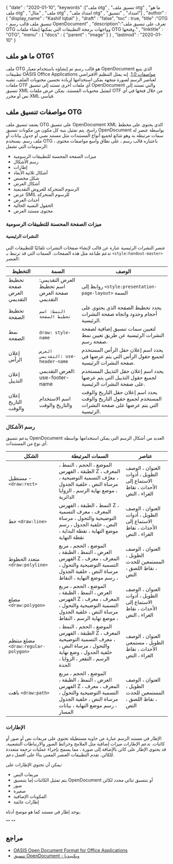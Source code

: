 {
  "date" : "2020-01-10",
  "keywords" :["ملف otg" , "تنسيق ملف otg" , "ما هو ملف otg" , "ملف" , "مثال otg" , "امتداد ملف otg" , "امتداد" , "تنسيق"] ,
  "author" : {
    "display_name" : "Kashif Iqbal"
} ,
  "draft" : "false",
  "toc" : true,
  "title" :"OTG - تنسيق ملف قالب رسم OpenDocument" ,
  "description":"تعرف على تنسيق ملف OTG وواجهات برمجة التطبيقات التي يمكنها إنشاء ملفات OTG وفتحها." ,
  "linktitle" : "OTG",
  "menu" : {
    "docs" : {
      "parent" : "image"
}
} ,
  "lastmod" : "2020-01-10"
}

## ما هو ملف OTG؟

ملف OTG هو قالب رسم تم إنشاؤه باستخدام معيار OpenDocument الذي يتبع تطبيقات OASIS Office Applications [مواصفات 1.0](https://www.oasis-open.org/committees/download.php/12572/OpenDocument-v1.0-os.pdf). إنه يمثل التنظيم الافتراضي لعناصر الرسم لصورة متجهة يمكن استخدامها لزيادة تحسين محتويات الملف. تشبه ملفات OTF أي ملفات أخرى تستند إلى تنسيق OpenDocument والتي تستند إلى تنسيق XML لتمثيل محتويات المستند. يمكن عرض ملفات OTF من خلال فتحها في أي نص أو محرر XML قياسي.

## مواصفات تنسيق ملف OTG ##

يعتمد تنسيق ملف OTG على تنسيق OpenDocument XML الذي يحتوي على مخطط راسخ. يتم تمثيل بنية كل مكون من مكونات تنسيق OpenDocument بواسطة عنصر له سمات مرتبطة به وهو شائع لجميع أنواع المستندات مثل مستند نصي أو جدول بيانات أو ملف رسم. يستخدم OTG ، باعتباره قالب رسم ، على نطاق واسع مواصفات محتوى الرسومات التي تشمل:

* ميزات الصفحة المحسنة للتطبيقات الرسومية
* رسم الأشكال
* إطارات
* أشكال ثلاثية الأبعاد
* شكل مخصص
* أشكال العرض
* الرسوم المتحركة للعروض التقديمية
* عرض SMIL للرسوم المتحركة
* أحداث العرض
* الحقول النصية الحالية
* محتوى مستند العرض

### ميزات الصفحة المحسنة للتطبيقات الرسومية ###
#### النشرات الرئيسية ####

عنصر النشرات الرئيسية عبارة عن قالب لإنشاء صفحات النشرات تلقائيًا للتطبيقات التي تدعم طباعة مثل هذه الصفحات.
السمات التي قد ترتبط بـ `<style:handout-master> `العنصر:

| التخطيط | السمة | الوصف
---|---|---|
| تخطيط صفحة العرض التقديمي | العرض التقديمي: اسم تخطيط صفحة العرض التقديمي | روابط إلى `<style:presentation-page-layout>` السمة
| تخطيط الصفحة | `النمط: اسم تخطيط الصفحة` | يحدد تخطيط الصفحة الذي يحتوي على أحجام وحدود واتجاه صفحة النشرات الرئيسية.
| نمط الصفحة | `draw: style-name` | لتعيين سمات تنسيق إضافية لصفحة النشرات الرئيسية عن طريق تعيين نمط صفحة رسم. |
| إعلان الرأس | `العرض التقديمي: use-header-name` | يحدد اسم إعلان حقل الرأس المستخدم لجميع حقول الرأس التي يتم عرضها في صفحة النشرات الرئيسية.
| إعلان التذييل | العرض التقديمي: use-footer-name | يحدد اسم إعلان حقل التذييل المستخدم لجميع حقول التذييل التي يتم عرضها على صفحة النشرات الرئيسية.
| إعلان التاريخ والوقت | اسم الاستخدام والتاريخ والوقت | يحدد اسم إعلان حقل التاريخ والوقت المستخدم لجميع حقول التاريخ والوقت التي يتم عرضها على صفحة النشرات الرئيسية.

### رسم الأشكال ###
يدعم تنسيق OpenDocument العديد من أشكال الرسم التي يمكن استخدامها بواسطة أي نوع من المستندات.

| الشكل | السمات المرتبطة | عناصر
---|---|---|
مستطيل - `<draw:rect> `| الموضع ، الحجم ، النمط ، الطبقة ، الفهرس Z ، المعرف ، معرّف التسمية التوضيحية ، مرساة النص ، خلفية الجدول ، موضع نهاية الرسم ، الزوايا الدائرية | العنوان ، الوصف الطويل ، أدوات الاستماع إلى الأحداث ، نقاط الغراء ، النص
خط `<draw:line> `| النمط ، الطبقة ، الفهرس Z ، المعرف ، معرف التسمية التوضيحية والتحول ، مرساة النص ، خلفية الجدول ، رسم موضع النهاية ، نقطة البداية ، نقطة النهاية | العنوان ، الوصف الطويل ، أدوات الاستماع إلى الأحداث ، نقاط الغراء ، النص
متعدد الخطوط `<draw:polyline> `| الموضع ، الحجم ، مربع العرض ، النمط ، الطبقة ، الفهرس Z ، المعرف ، معرف التسمية التوضيحية والتحول ، مرساة النص ، خلفية الجدول ، رسم موضع النهاية ، النقاط | العنوان ، الوصف الطويل ، المستمعين للحدث ، نقاط اللصق ، النص
مضلع `<draw:polygon> `| الموضع ، الحجم ، مربع العرض ، النمط ، الطبقة ، الفهرس Z ، المعرف ، معرف التسمية التوضيحية والتحول ، مرساة النص ، خلفية الجدول ، موضع نهاية الرسم ، النقاط | العنوان ، الوصف الطويل ، أدوات الاستماع إلى الأحداث ، نقاط الغراء ، النص
| مضلع منتظم `<draw:regular-polygon> `| الموضع ، الحجم ، النمط ، الطبقة ، الفهرس Z ، المعرف ، معرف التسمية التوضيحية والتحول ، مرساة النص ، خلفية الجدول ، وضع نهاية الرسم ، التقعر ، الزوايا ، الحدة | العنوان ، الوصف الطويل ، مستمعي الأحداث ، نقاط الغراء ، النص
| باهت `<draw:path> `| الموضع ، الحجم ، مربع العرض ، النمط ، الطبقة ، الفهرس Z ، المعرف ، معرف التسمية التوضيحية والتحول ، مرساة النص ، خلفية الجدول ، رسم موضع النهاية ، بيانات المسار | العنوان ، الوصف الطويل ، المستمعين للحدث ، نقاط اللصق ، النص

### الإطارات ###
الإطار في مستند الرسم عبارة عن حاوية مستطيلة تحتوي على مربعات نص أو صور أو كائنات. تدعم الإطارات ميزات إضافية مثل الملامح وخرائط الصور والارتباطات التشعبية. قد يحتوي الإطار على كائن بالإضافة إلى صورة ، مما يسمح بإجراء عمليات ترجمة متعددة للكائن. تقدم التطبيقات العنصر المعني بناءً على أفضل دعم.

يمكن أن تحتوي الإطارات على:
* مربعات النص
* يتم تمثيل الكائنات إما بتنسيق OpenDocument أو بتنسيق ثنائي محدد لكائن
* صور
* صغيرة
* المكونات الإضافية
* إطارات عائمة

يوجد إطار في مستند كما هو موضح أدناه.

""
<define name="draw-frame">
<element name="draw:frame">
<ref name="common-draw-shape-with-text-and-styles-attlist"/>
<ref name="common-draw-position-attlist"/>
<ref name="common-draw-rel-size-attlist"/>
<ref name="common-draw-caption-id-attlist"/>
<ref name="presentation-shape-attlist"/>
<ref name="draw-frame-attlist"/>
<zeroOrMore>
<choice>
<ref name="draw-text-box"/>
<ref name="draw-image"/>
<ref name="draw-object"/>
<ref name="draw-object-ole"/>
<ref name="draw-applet"/>
<ref name="draw-floating-frame"/><ref name="draw-plugin"/>
</choice>
</zeroOrMore>
<optional>
<ref name="office-event-listeners"/>
</optional>
<zeroOrMore>
<ref name="draw-glue-point"/>
</zeroOrMore>
<optional>
<ref name="draw-image-map"/>
</optional>
<optional>
<ref name="svg-title"/>
</optional>
<optional>
<ref name="svg-desc"/>
</optional>
<optional>
<choice>
<ref name="draw-contour-polygon"/><ref name="draw-contour-path"/>
</choice>
</optional>
</element>
</define>
""

## مراجع ##
* [OASIS Open Document Format for Office Applications](https://www.oasis-open.org/committees/tc_home.php?wg_abbrev=office)
* [تنسيق OpenDocument - ويكيبيديا](https://en.wikipedia.org/wiki/OpenDocument)


